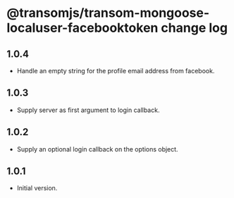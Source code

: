 # @transomjs/transom-mongoose-localuser-facebooktoken change log

## 1.0.4
- Handle an empty string for the profile email address from facebook.

## 1.0.3
- Supply server as first argument to login callback.

## 1.0.2
- Supply an optional login callback on the options object.

## 1.0.1
- Initial version.
